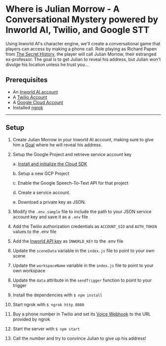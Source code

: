 # Where is Julian Morrow - A Conversational Mystery powered by Inworld AI, Twilio, and Google STT

Using Inworld AI's character engine, we'll create a conversational game that players can access by making a phone call. Role playing as Richard Papen from [The Secret History](https://www.goodreads.com/en/book/show/29044), the player will call Julian Morrow, their estranged ex-professor. The goal is to get Julian to reveal his address, but Julian won't divulge his location unless he trust you...

## Prerequisites

- An [Inworld AI account](https://inworld.ai/)
- A [Twilio Account](https://www.twilio.com/try-twilio)
- A [Google Cloud Account](https://cloud.google.com/)
- Installed [ngrok](https://ngrok.com/)

---

## Setup

1. Create Julian Morrow in your Inworld AI account, making sure to give him a [Goal](https://docs.inworld.ai/docs/tutorial-basics/goals/#goals-20) where he will reveal his address.

2. Setup the Google Project and retrieve service account key

    a. [Install and initialize the Cloud SDK](https://cloud.google.com/sdk/docs/)

    b. Setup a new GCP Project

    c. Enable the Google Speech-To-Text API for that project

    d. Create a service account.

    e. Download a private key as JSON.

3.  Modify the `.env.sample` file to include the path to your JSON service account key and save it as a `.env` file
4.  Add the Twilio authorization credentials as `ACCOUNT_SID` and `AUTH_TOKEN` values to the .env file
5.  Add the [Inworld API key](https://docs.inworld.ai/docs/tutorial-api/getting-started/#authorization-signature) as `INWORLD_KEY` to the .env file
6.  Update the `sceneData` variable in the `index.js` file to point to your own scene
7.  Update the `workspaceName` variable in the `index.js` file to point to your own workspace
8.  Update the `data` attribute in the `sendTrigger` function to point to your trigger
9.  Install the dependencies with `$ npm install`
10.  Start ngrok with `$ ngrok http 8080`
11. Buy a phone number in Twilio and set its [Voice Webhook](https://www.twilio.com/docs/usage/webhooks/getting-started-twilio-webhooks) to the URL provided by ngrok
12. Start the server with `$ npm start`
13. Call the number and try to convince Julian to give up his address!
